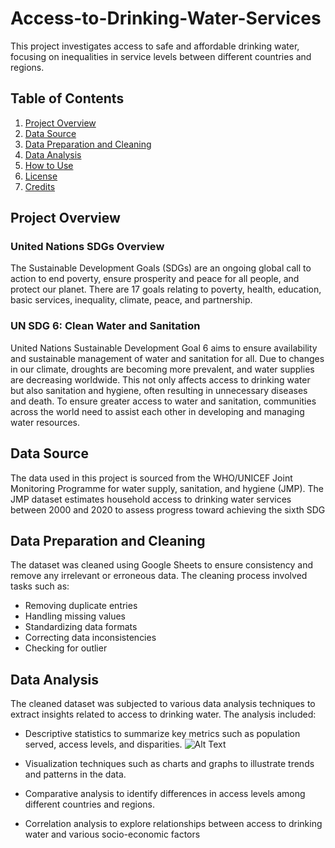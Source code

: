 # Access-to-Drinking-Water-Services
This project investigates access to safe and affordable drinking water, focusing on inequalities in service levels between different countries and regions.

## Table of Contents

1. [Project Overview](#project-overview)
2. [Data Source](#data-source)
3. [Data Preparation and Cleaning](#data-preparation-and-cleaning)
4. [Data Analysis](#data-analysis)
5. [How to Use](#how-to-use)
6. [License](#license)
7. [Credits](#credits)

## Project Overview
### United Nations SDGs Overview
The Sustainable Development Goals (SDGs) are an ongoing global call to action to end poverty, ensure prosperity and peace for all people, and protect our planet. There are 17 goals relating to poverty, health, education, basic services, inequality, climate, peace, and partnership.

### UN SDG 6: Clean Water and Sanitation
United Nations Sustainable Development Goal 6 aims to ensure availability and sustainable management of water and sanitation for all. Due to changes in our climate, droughts are becoming more prevalent, and water supplies are decreasing worldwide. This not only affects access to drinking water but also sanitation and hygiene, often resulting in unnecessary diseases and death. To ensure greater access to water and sanitation, communities across the world need to assist each other in developing and managing water resources.

## Data Source
The data used in this project is sourced from the WHO/UNICEF Joint Monitoring Programme for water supply, sanitation, and hygiene (JMP). The JMP dataset estimates household access to drinking water services between 2000 and 2020 to assess progress toward achieving the sixth SDG

## Data Preparation and Cleaning
The dataset was cleaned using Google Sheets to ensure consistency and remove any irrelevant or erroneous data. The cleaning process involved tasks such as:

* Removing duplicate entries
* Handling missing values
* Standardizing data formats
* Correcting data inconsistencies
* Checking for outlier

## Data Analysis
The cleaned dataset was subjected to various data analysis techniques to extract insights related to access to drinking water. The analysis included:

+ Descriptive statistics to summarize key metrics such as population served, access levels, and disparities.
![Alt Text](year-distribution.png)

+ Visualization techniques such as charts and graphs to illustrate trends and patterns in the data.
+ Comparative analysis to identify differences in access levels among different countries and regions.
+ Correlation analysis to explore relationships between access to drinking water and various socio-economic factors
